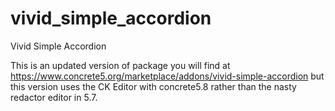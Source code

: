 # vivid_simple_accordion
Vivid Simple Accordion

This is an updated version of package you will find at https://www.concrete5.org/marketplace/addons/vivid-simple-accordion
but this version uses the CK Editor with concrete5.8 rather than the nasty redactor editor in 5.7.
